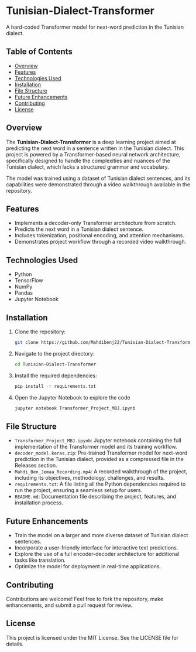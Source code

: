 # Tunisian-Dialect-Transformer
A hard-coded Transformer model for next-word prediction in the Tunisian dialect.

## Table of Contents
- [Overview](#overview)
- [Features](#features)
- [Technologies Used](#technologies-used)
- [Installation](#installation)
- [File Structure](#file-structure)
- [Future Enhancements](#future-enhancements)
- [Contributing](#contributing)
- [License](#license)

## Overview
The **Tunisian-Dialect-Transformer** is a deep learning project aimed at predicting the next word in a sentence written in the Tunisian dialect. This project is powered by a Transformer-based neural network architecture, specifically designed to handle the complexities and nuances of the Tunisian dialect, which lacks a structured grammar and vocabulary.

The model was trained using a dataset of Tunisian dialect sentences, and its capabilities were demonstrated through a video walkthrough available in the repository.

## Features
- Implements a decoder-only Transformer architecture from scratch.
- Predicts the next word in a Tunisian dialect sentence.
- Includes tokenization, positional encoding, and attention mechanisms.
- Demonstrates project workflow through a recorded video walkthrough.

## Technologies Used
- Python
- TensorFlow
- NumPy
- Pandas
- Jupyter Notebook

## Installation
1. Clone the repository:
   ```bash
   git clone https://github.com/Mahdibenj22/Tunisian-Dialect-Transformer.git
   
2. Navigate to the project directory:
    ```bash
   cd Tunisian-Dialect-Transformer
    
3. Install the required dependencies:
    ```bash
   pip install -r requirements.txt
    
4. Open the Jupyter Notebook to explore the code
     ```bash
   jupyter notebook Transformer_Project_MBJ.ipynb

## File Structure
- `Transformer_Project_MBJ.ipynb`: Jupyter notebook containing the full implementation of the Transformer model and its training workflow.
- `decoder_model.keras.zip`: Pre-trained Transformer model for next-word prediction in the Tunisian dialect, provided as a compressed file in the Releases section.
- `Mahdi_Ben_Jemaa_Recording.mp4`: A recorded walkthrough of the project, including its objectives, methodology, challenges, and results.
- `requirements.txt`: A file listing all the Python dependencies required to run the project, ensuring a seamless setup for users.
- `README.md`: Documentation file describing the project, features, and installation process.

## Future Enhancements
- Train the model on a larger and more diverse dataset of Tunisian dialect sentences.
- Incorporate a user-friendly interface for interactive text predictions.
- Explore the use of a full encoder-decoder architecture for additional tasks like translation.
- Optimize the model for deployment in real-time applications.

## Contributing
Contributions are welcome! Feel free to fork the repository, make enhancements, and submit a pull request for review.

## License
This project is licensed under the MIT License. See the LICENSE file for details.
